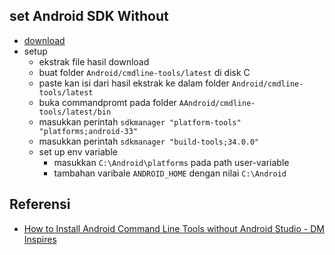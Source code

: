 ## set Android SDK Without

- [download](https://dl.google.com/android/repository/commandlinetools-win-11076708_latest.zip)
- setup
    - ekstrak file hasil download
    - buat folder ```Android/cmdline-tools/latest``` di disk C
    - paste kan isi dari hasil ekstrak ke dalam folder ```Android/cmdline-tools/latest```
    - buka commandpromt pada folder ```AAndroid/cmdline-tools/latest/bin```
    - masukkan perintah ```sdkmanager "platform-tools" "platforms;android-33"``` 
    - masukkan perintah ```sdkmanager "build-tools;34.0.0"```
    - set up env variable
      - masukkan ```C:\Android\platforms``` pada path user-variable
      - tambahan varibale ```ANDROID_HOME``` dengan nilai ```C:\Android``` 


## Referensi
- [How to Install Android Command Line Tools without Android Studio - DM Inspires](https://www.youtube.com/watch?v=EuEPhYAb-bU)